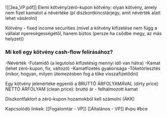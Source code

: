 ![[3ea_VP.pdf]]
Elemi kötvény/zéró-kupon kötvény: olyan kötvény, amely nem fizet kamatot a névértéke (pl diszkontkincstárjegy, amit névérték alatt lehet vásárolni)

Kötvény - fixed income securities (mivel a kötvény kifizetése nem függ a vállalat nyereségességétől, hanem biztos (persze ha csődbe megy, az más helyzet))
### Mi kell egy kötvény cash-flow felírásához?
-Névérték
-Futamidő (a legutolsó kifizetésig mennyi idő van hátra)
-Kamat (lehet zéró-kupon, fix, változó)
-Kamatfizetés gyakorisága
-Tőketörlesztés (mikor, hogyan, milyen ütemezésben fog a tőke visszafizetődni)

Egy kötvény jelenértéke egyenlő a BRUTTÓ ÁRFOLYAMÁVAL (dirty price)
NETTÓ ÁRFOLYAM (clean price): bruttó ár - felhalmozott kamat 

Diszkontfaktort a zéró-kupon hozamokból kell számolni (ÁKK)


Kapcsolódó linkek:
[[Fogalomtár - VP]]
[[Általános - VP]]
#vpu
#bce

